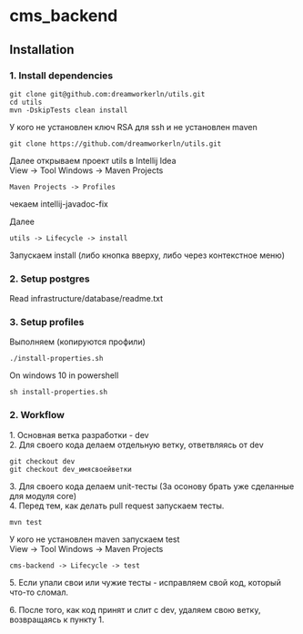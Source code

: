 # cms_backend

## Installation

### 1. Install dependencies 
```
git clone git@github.com:dreamworkerln/utils.git
cd utils
mvn -DskipTests clean install
```

У кого не установлен ключ RSA для ssh и не установлен maven  
```
git clone https://github.com/dreamworkerln/utils.git
```
Далее открываем проект utils в Intellij Idea  
View -> Tool Windows -> Maven Projects
``` 
Maven Projects -> Profiles
```    
чекаем intellij-javadoc-fix  

Далее 
```   
utils -> Lifecycle -> install
``` 
Запускаем install (либо кнопка вверху, либо через контекстное меню)                   


### 2. Setup postgres
Read  infrastructure/database/readme.txt 


### 3. Setup profiles
Выполняем (копируются профили)
```
./install-properties.sh
```
On windows 10 in powershell  
```
sh install-properties.sh
```

### 2. Workflow

1\. Основная ветка разработки - dev  
2\. Для своего кода делаем отдельную ветку, ответвляясь от dev  

```
git checkout dev
git checkout dev_имясвоейветки
```

3\. Для своего кода делаем unit-тесты
(За осонову брать уже сделанные для модуля core)  
4\. Перед тем, как делать pull request запускаем тесты.
```
mvn test
```
У кого не установлен maven запускаем test  
View -> Tool Windows -> Maven Projects
```   
cms-backend -> Lifecycle -> test
``` 
5\. Если упали свои или чужие тесты - исправляем свой код, 
который что-то сломал.

6\. После того, как код принят и слит с dev, удаляем свою ветку, 
возвращаясь к пункту 1\. 
